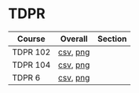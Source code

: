 # TDPR

| Course | Overall | Section |
| ------ | ------- | ------- |
| TDPR 102 | [csv](https://github.com/UCSD-Historical-Enrollment-Data/2025Spring/blob/main/overall/TDPR%20102.csv), [png](https://raw.githubusercontent.com/UCSD-Historical-Enrollment-Data/2025Spring/main/plot_overall/TDPR%20102.png) |  |
| TDPR 104 | [csv](https://github.com/UCSD-Historical-Enrollment-Data/2025Spring/blob/main/overall/TDPR%20104.csv), [png](https://raw.githubusercontent.com/UCSD-Historical-Enrollment-Data/2025Spring/main/plot_overall/TDPR%20104.png) |  |
| TDPR 6 | [csv](https://github.com/UCSD-Historical-Enrollment-Data/2025Spring/blob/main/overall/TDPR%206.csv), [png](https://raw.githubusercontent.com/UCSD-Historical-Enrollment-Data/2025Spring/main/plot_overall/TDPR%206.png) |  |
